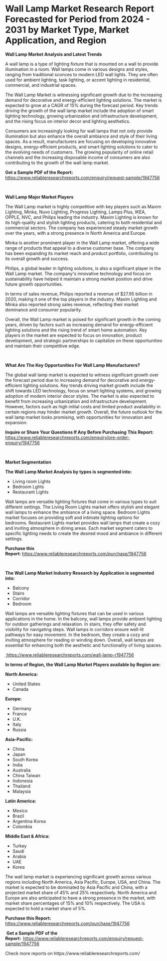 <p><h1>Wall Lamp Market Research Report Forecasted for Period from 2024 -  2031 by Market Type, Market Application, and Region</h1></p><p><strong>Wall Lamp Market Analysis and Latest Trends</strong></p>
<p><p>A wall lamp is a type of lighting fixture that is mounted on a wall to provide illumination in a room. Wall lamps come in various designs and styles, ranging from traditional sconces to modern LED wall lights. They are often used for ambient lighting, task lighting, or accent lighting in residential, commercial, and industrial spaces.</p><p>The Wall Lamp Market is witnessing significant growth due to the increasing demand for decorative and energy-efficient lighting solutions. The market is expected to grow at a CAGR of 15% during the forecast period. Key trends driving the growth of the wall lamp market include the adoption of smart lighting technology, growing urbanization and infrastructure development, and the rising focus on interior decor and lighting aesthetics.</p><p>Consumers are increasingly looking for wall lamps that not only provide illumination but also enhance the overall ambiance and style of their living spaces. As a result, manufacturers are focusing on developing innovative designs, energy-efficient products, and smart lighting solutions to cater to the evolving needs of customers. The growing popularity of online retail channels and the increasing disposable income of consumers are also contributing to the growth of the wall lamp market.</p></p>
<p><strong>Get a Sample PDF of the Report:&nbsp;</strong> <a href="https://www.reliableresearchreports.com/enquiry/request-sample/1947756">https://www.reliableresearchreports.com/enquiry/request-sample/1947756</a></p>
<p>&nbsp;</p>
<p><strong>Wall Lamp Major Market Players</strong></p>
<p><p>The Wall Lamp market is highly competitive with key players such as Maxim Lighting, Minka, Nuvo Lighting, Progress Lighting, Lamps Plus, IKEA, OPPLE, NVC, and Philips leading the industry. Maxim Lighting is known for its high-quality and stylish lighting products, catering to both residential and commercial sectors. The company has experienced steady market growth over the years, with a strong presence in North America and Europe.</p><p>Minka is another prominent player in the Wall Lamp market, offering a wide range of products that appeal to a diverse customer base. The company has been expanding its market reach and product portfolio, contributing to its overall growth and success.</p><p>Philips, a global leader in lighting solutions, is also a significant player in the Wall Lamp market. The company's innovative technology and focus on sustainability have helped it maintain a strong market position and drive future growth opportunities.</p><p>In terms of sales revenue, Philips reported a revenue of $27.95 billion in 2020, making it one of the top players in the industry. Maxim Lighting and Minka also reported strong sales revenue, reflecting their market dominance and consumer popularity.</p><p>Overall, the Wall Lamp market is poised for significant growth in the coming years, driven by factors such as increasing demand for energy-efficient lighting solutions and the rising trend of smart home automation. Key players in the market are expected to focus on innovation, product development, and strategic partnerships to capitalize on these opportunities and maintain their competitive edge.</p></p>
<p>&nbsp;</p>
<p><strong>What Are The Key Opportunities For Wall Lamp Manufacturers?</strong></p>
<p><p>The global wall lamp market is expected to witness significant growth over the forecast period due to increasing demand for decorative and energy-efficient lighting solutions. Key trends driving market growth include the shift towards LED technology, focus on smart lighting systems, and growing adoption of modern interior decor styles. The market is also expected to benefit from increasing urbanization and infrastructure development. However, factors such as high initial costs and limited product availability in certain regions may hinder market growth. Overall, the future outlook for the wall lamp market looks promising, with opportunities for innovation and expansion.</p></p>
<p><strong>Inquire or Share Your Questions If Any Before Purchasing This Report:</strong> <a href="https://www.reliableresearchreports.com/enquiry/pre-order-enquiry/1947756">https://www.reliableresearchreports.com/enquiry/pre-order-enquiry/1947756</a></p>
<p>&nbsp;</p>
<p><strong>Market Segmentation</strong></p>
<p><strong>The Wall Lamp Market Analysis by types is segmented into:</strong></p>
<p><ul><li>Living room Lights</li><li>Bedroom Lghts</li><li>Restaurant Lights</li></ul></p>
<p><p>Wall lamps are versatile lighting fixtures that come in various types to suit different settings. The Living Room Lights market offers stylish and elegant wall lamps to enhance the ambiance of a living space. Bedroom Lights market focuses on providing soft and intimate lighting options for bedrooms. Restaurant Lights market provides wall lamps that create a cozy and inviting atmosphere in dining areas. Each market segment caters to specific lighting needs to create the desired mood and ambiance in different settings.</p></p>
<p><strong>Purchase this Report:&nbsp;</strong><a href="https://www.reliableresearchreports.com/purchase/1947756">https://www.reliableresearchreports.com/purchase/1947756</a></p>
<p>&nbsp;</p>
<p><strong>The Wall Lamp Market Industry Research by Application is segmented into:</strong></p>
<p><ul><li>Balcony</li><li>Stairs</li><li>Corridor</li><li>Bedroom</li></ul></p>
<p><p>Wall lamps are versatile lighting fixtures that can be used in various applications in the home. In the balcony, wall lamps provide ambient lighting for outdoor gatherings and relaxation. In stairs, they offer safety and visibility for navigating steps. Wall lamps in corridors ensure well-lit pathways for easy movement. In the bedroom, they create a cozy and inviting atmosphere for reading or winding down. Overall, wall lamps are essential for enhancing both the aesthetic and functionality of living spaces.</p></p>
<p><a href="https://www.reliableresearchreports.com/wall-lamp-r1947756">&nbsp;https://www.reliableresearchreports.com/wall-lamp-r1947756</a></p>
<p><strong>In terms of Region, the Wall Lamp Market Players available by Region are:</strong></p>
<p>
    <p> <strong> North America: </strong>
        <ul>
            <li>United States</li>
            <li>Canada</li>
        </ul>
        </p> 
    <p> <strong> Europe: </strong>
        <ul>
            <li>Germany</li>
            <li>France</li>
            <li>U.K.</li>
            <li>Italy</li>
            <li>Russia</li>
        </ul>
        </p> 
    <p> <strong> Asia-Pacific: </strong>
        <ul>
            <li>China</li>
            <li>Japan</li>
            <li>South Korea</li>
            <li>India</li>
            <li>Australia</li>
            <li>China Taiwan</li>
            <li>Indonesia</li>
            <li>Thailand</li>
            <li>Malaysia</li>
        </ul>
        </p> 
    <p> <strong> Latin America: </strong>
        <ul>
            <li>Mexico</li>
            <li>Brazil</li>
            <li>Argentina Korea</li>
            <li>Colombia</li>
        </ul>
        </p> 
    <p> <strong> Middle East & Africa: </strong>
        <ul>
            <li>Turkey</li>
            <li>Saudi</li>
            <li>Arabia</li>
            <li>UAE</li>
            <li>Korea</li>
        </ul>
    </p>
    </p>
<p><p>The wall lamp market is experiencing significant growth across various regions including North America, Asia Pacific, Europe, USA, and China. The market is expected to be dominated by Asia Pacific and China, with a projected market share of 45% and 25% respectively. North America and Europe are also anticipated to have a strong presence in the market, with market share percentages of 15% and 10% respectively. The USA is expected to hold a market share of 5%.</p></p>
<p><strong>Purchase this Report: </strong><a href="https://www.reliableresearchreports.com/purchase/1947756">https://www.reliableresearchreports.com/purchase/1947756</a></p>
<p>&nbsp;<strong>Get a Sample PDF of the Report:&nbsp;&nbsp;</strong><a href="https://www.reliableresearchreports.com/enquiry/request-sample/1947756">https://www.reliableresearchreports.com/enquiry/request-sample/1947756</a></p>
<p><strong></strong></p>
<p>Check more reports on https://www.reliableresearchreports.com/</p>